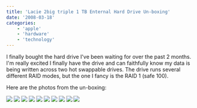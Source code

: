 ```yaml
---
title: 'Lacie 2big triple 1 TB Enternal Hard Drive Un-boxing'
date: '2008-03-18'
categories:
    - 'apple'
    - 'hardware'
    - 'technology'
---
```


I finally bought the hard drive I've been waiting for over the past 2 months. I'm really excited I finally have the drive and can faithfully know my data is being written across two hot swappable drives. The drive runs several different RAID modes, but the one I fancy is the RAID 1 (safe 100).

Here are the photos from the un-boxing:

[![](http://lh3.google.com/brianbehrens/R98eRv9B77I/AAAAAAAABsw/ZlRLS3ADwiU/s144/IMG_0206.JPG)](http://picasaweb.google.com/brianbehrens/Lacie2bigTriple1TBExternalHardDriveUnboxing/photo#5178891386778415026) [![](http://lh4.google.com/brianbehrens/R98ee_9B78I/AAAAAAAABs4/OGuZJuOodYg/s144/IMG_0207.JPG)](http://picasaweb.google.com/brianbehrens/Lacie2bigTriple1TBExternalHardDriveUnboxing/photo#5178891614411681730) [![](http://lh6.google.com/brianbehrens/R98ewf9B79I/AAAAAAAABtA/2QsupPjGSMo/s144/IMG_0210.JPG)](http://picasaweb.google.com/brianbehrens/Lacie2bigTriple1TBExternalHardDriveUnboxing/photo#5178891915059392466) [![](http://lh6.google.com/brianbehrens/R98iIf9B7-I/AAAAAAAABtI/2-QnpDTMI4I/s144/IMG_0212.JPG)](http://picasaweb.google.com/brianbehrens/Lacie2bigTriple1TBExternalHardDriveUnboxing/photo#5178895625911136226) [![](http://lh4.google.com/brianbehrens/R98iY_9B7_I/AAAAAAAABtQ/t_LZVrvlrBc/s144/IMG_0215.JPG)](http://picasaweb.google.com/brianbehrens/Lacie2bigTriple1TBExternalHardDriveUnboxing/photo#5178895909378977778) [![](http://lh3.google.com/brianbehrens/R98ixv9B8AI/AAAAAAAABtY/0si0Ub8C91g/s144/IMG_0216.JPG)](http://picasaweb.google.com/brianbehrens/Lacie2bigTriple1TBExternalHardDriveUnboxing/photo#5178896334580740098) [![](http://lh6.google.com/brianbehrens/R98kif9B8BI/AAAAAAAABtg/ihcccTXykmI/s144/IMG_0217.JPG)](http://picasaweb.google.com/brianbehrens/Lacie2bigTriple1TBExternalHardDriveUnboxing/photo#5178898271610990610) [![](http://lh4.google.com/brianbehrens/R98k1_9B8CI/AAAAAAAABto/PXeeRU4XzKE/s144/IMG_0218.JPG)](http://picasaweb.google.com/brianbehrens/Lacie2bigTriple1TBExternalHardDriveUnboxing/photo#5178898606618439714) [![](http://lh5.google.com/brianbehrens/R98lgP9B8DI/AAAAAAAABtw/ArzG_vF7pFw/s144/IMG_0219.JPG)](http://picasaweb.google.com/brianbehrens/Lacie2bigTriple1TBExternalHardDriveUnboxing/photo#5178899332467912754) [![](http://lh4.google.com/brianbehrens/R98mI_9B8EI/AAAAAAAABt4/257uS2yXs20/s144/IMG_0220.JPG)](http://picasaweb.google.com/brianbehrens/Lacie2bigTriple1TBExternalHardDriveUnboxing/photo#5178900032547582018)
